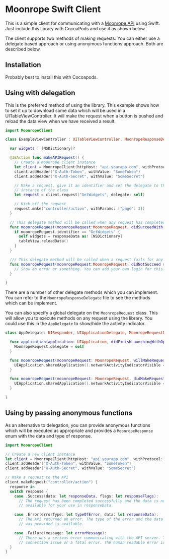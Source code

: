 # Moonrope Swift Client

This is a simple client for communicating with a [Moonrope API](http://github.com/adamcooke/moonrope)
using Swift. Just include this library with CocoaPods and use it as shown below.

The client supports two methods of making requests. You can either use a delegate
based approach or using anonymous functions approach. Both are described below.

## Installation

Probably best to install this with Cocoapods.

## Using with delegation

This is the preferred method of using the library. This example shows how to
set it up to download some data which will be used in a UITableViewController.
It will make the request when a button is pushed and reload the data view when
we have received a result.

```swift
import MoonropeClient

class ExampleViewController : UITableViewController, MoonropeResponseDelegate {

  var widgets : [NSDictionary]?

  @IBAction func makeAPIRequest() {
    // Create a moonrope client instance
    let client = MoonropeClient(httpHost: "api.yourapp.com", withProtocol: "https")
    client.addHeader("X-Auth-Token", withValue: "SomeToken")
    client.addHeader("X-Auth-Secret", withValue: "SomeSecret")

    // Make a request, give it an identifier and set the delegate to the current
    // instance of the class
    let request = client.request("GetWidgets", delegate: self)

    // Kick off the request
    request.make("controller/action", withParams: ["page": 3])
  }

  // This delegate method will be called when any request has completed successfully.
  func moonropeRequest(moonropeRequest:MoonropeRequest, didSucceedWith responseData: AnyObject, andFlags flags: NSDictionary) {
    if moonropeRequest.identifier == "GetWidgets" {
      self.widgets = responseData as! [NSDictionary]
      tableView.reloadData()
    }
  }

  /// This delegate method will be called when a request fails for any reason.
  func moonropeRequest(moonropeRequest:MoonropeRequest, didNotSucceed response: MoonropeResponse) {
    // Show an error or something. You can add your own login for this.
  }

}
```

There are a number of other delegate methods which you can implement. You can
refer to the `MoonropeResponseDelegate` file to see the methods which can be
implement.

You can also specify a global delegate on the `MoonropeRequest` class. This will
allow you to execute methods on any request using the library. You could use this
in the `AppDelegate` to show/hide the activity indicator.

```swift
class AppDelegate: UIResponder, UIApplicationDelegate, MoonropeRequestDelegate {

  func application(application: UIApplication, didFinishLaunchingWithOptions launchOptions: [NSObject: AnyObject]?) -> Bool {
    MoonropeRequest.delegate = self
  }

  func moonropeRequest(moonropeRequest: MoonropeRequest, willMakeRequest path: String, withParams params: [String : AnyObject]) {
    UIApplication.sharedApplication().networkActivityIndicatorVisible = true
  }

  func moonropeRequest(moonropeRequest: MoonropeRequest, didMakeRequest response: MoonropeResponse) {
    UIApplication.sharedApplication().networkActivityIndicatorVisible = false
  }

}
```

## Using by passing anonymous functions

As an alternative to delegation, you can provide anonymous functions which will
be executed as appropriate and provides a `MoonropeResponse` enum with the
data and type of response.

```swift
import MoonropeClient

// Create a new client instance
let client = MoonropeClient(httpHost: "api.yourapp.com", withProtocol: "https")
client.addHeader("X-Auth-Token", withValue: "SomeToken")
client.addHeader("X-Auth-Secret", withValue: "SomeSecret")

// Make a request to the API
client.makeRequest("controller/action") {
  response in
  switch response {
    case .Success(data: let responseData, flags: let responseFlags):
      // The request has been completed successfully and the data is now
      // available for your use in responseData.

    case .Error(errorType: let typeOfError, data: let responseData):
      // The API returned an error. The type of the error and the data which
      // was provided is available.

    case .Failure(message: let errorMessage):
      // There was a serious error communicating with the API server. This is a
      // connection issue or a fatal error. The human readable error is provided.
  }
}
```
